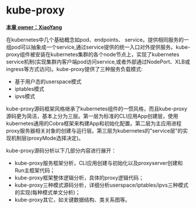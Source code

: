 # kube-proxy

<u>**本章 owner：XiaoYang**</u>

在kubernetes中几个基础概念如pod、endpoints、 service。提供相同服务的一组pod可以抽象成一个service,通过service提供的统一入口对外提供服务。kube-proxy组件被安装在kubernetes集群的各个node节点上，实现了kubernetes service机制(实现集群内客户端pod访问service,或者外部通过NodePort、XLB或ingress等方式访问)。kube-proxy提供了三种服务负载模式:

- 基于用户态的userspace模式
- iptables模式
- ipvs模式

kube-proxy源码框架风格继承了kubernetes组件的一惯风格，而且kube-proxy源码更为简洁，基本上分为三层。第一层为标准的CLI应用App创建层，使用kubernetes通用的Cobra框架来构建App和初始化配置。第二层为主应用进程proxy服务器相关对象的创建与运行层。第三层为kubernetes的"service层"的实现机制层(proxyMode选择决定)。

kube-proxy源码分析以下几部分内容进行展开：

- kube-proxy服务框架分析，CLI应用创建与初始化以及proxyserver创建和Run主框架代码；
- kube-proxy框架整体逻辑分析，具体的proxy逻辑代码；
- kube-proxy三种模式源码分析，详细分析userspace/iptables/ipvs三种模式的实现(每种模式单文分析)；
- kube-proxy其它，如关键数据结构、类关系图等。


